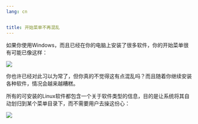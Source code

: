 ```yaml
---
lang: cn


title: 开始菜单不再混乱
---
```


如果你使用Windows，而且已经在你的电脑上安装了很多软件，你的开始菜单很有可能已像这样：

<img src="Images/windows_7_start_menu.png">

你也许已经对此习以为常了，但你真的不觉得这有点混乱吗？而且随着你继续安装各种软件，情况会越来越糟糕。

所有的可安装的Linux软件都包含一个关于软件类型的信息，目的是让系统将其自动划归到某个菜单目录下，而不需要用户去操这份心：

<img src="Images/categories_menu.png">




